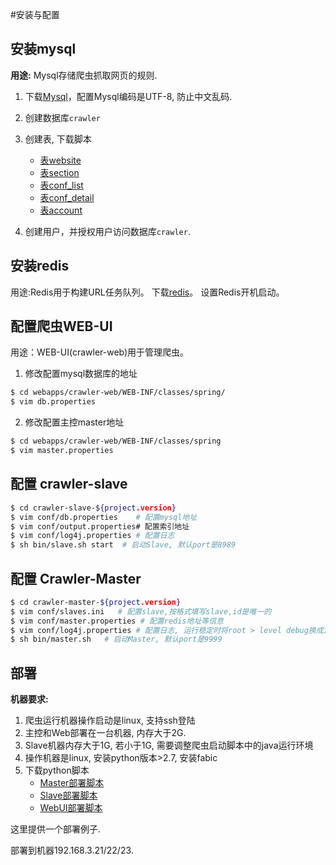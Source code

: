 #安装与配置

## 安装mysql

**用途:** Mysql存储爬虫抓取网页的规则.

1. 下载[Mysql](http://dev.mysql.com/downloads/mysql/)，配置Mysql编码是UTF-8, 防止中文乱码.

2. 创建数据库`crawler`

3. 创建表, 下载脚本

	- [表website](./crawler_website.sql)
	- [表section](./crawler_section.sql)
	- [表conf_list](./crawler_conf_list.sql)
	- [表conf_detail](./crawler_conf_detail.sql)
	- [表account](./crawler_account.sql)

4. 创建用户，并授权用户访问数据库`crawler`.


## 安装redis
用途:Redis用于构建URL任务队列。
下载[redis](http://redis.io/download)。
设置Redis开机启动。

## 配置爬虫WEB-UI
用途：WEB-UI(crawler-web)用于管理爬虫。


1. 修改配置mysql数据库的地址

 ```bash   
 $ cd webapps/crawler-web/WEB-INF/classes/spring/
 $ vim db.properties
 ```

2. 修改配置主控master地址

```bash
$ cd webapps/crawler-web/WEB-INF/classes/spring
$ vim master.properties
```

## 配置 crawler-slave

```bash
$ cd crawler-slave-${project.version}
$ vim conf/db.properties 	# 配置mysql地址
$ vim conf/output.properties# 配置索引地址
$ vim conf/log4j.properties # 配置日志
$ sh bin/slave.sh start  # 启动Slave, 默认port是8989
```

## 配置 Crawler-Master

```bash
$ cd crawler-master-${project.version}
$ vim conf/slaves.ini   # 配置slave,按格式填写slave,id是唯一的
$ vim conf/master.properties # 配置redis地址等信息
$ vim conf/log4j.properties # 配置日志, 运行稳定时将root > level debug换成info
$ sh bin/master.sh   # 启动Master, 默认port是9999
```

## 部署

**机器要求:**
1. 爬虫运行机器操作启动是linux, 支持ssh登陆
2. 主控和Web部署在一台机器, 内存大于2G.
3. Slave机器内存大于1G, 若小于1G, 需要调整爬虫启动脚本中的java运行环境
3. 操作机器是linux, 安装python版本>2.7, 安装fabic
4. 下载python脚本
	-  [Master部署脚本](./master.py)
	-  [Slave部署脚本](./slave.py)
	-  [WebUI部署脚本](./webui.py)
	
这里提供一个部署例子.

部署到机器192.168.3.21/22/23.









